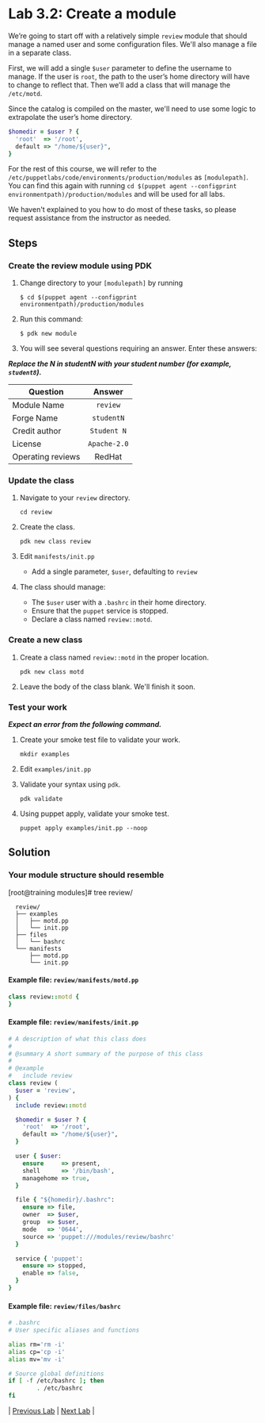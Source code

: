 # Lab 3.2: Create a module

We’re going to start off with a relatively simple `review` module that should
manage a named user and some configuration files. We'll also manage a
file in a separate class.

First, we will add a single `$user` parameter to define the username to manage. If
the user is `root`, the path to the user’s home directory will have to change
to reflect that. Then we’ll add a class that will manage the `/etc/motd`.

Since the catalog is compiled on the master, we'll need to use some logic to
extrapolate the user’s home directory.

```ruby
$homedir = $user ? {
  'root'  => '/root',
  default => "/home/${user}",
}
```

For the rest of this course, we will refer to the `/etc/puppetlabs/code/environments/production/modules` as `[modulepath]`. You can find this again with running `cd $(puppet agent --configprint environmentpath)/production/modules` and will be used for all labs.

We haven't explained to you how to do most of these tasks, so please request
assistance from the instructor as needed.

## Steps

### Create the review module using PDK

1. Change directory to your `[modulepath]` by running

    ```$ cd $(puppet agent --configprint environmentpath)/production/modules```

1. Run this command:

    ```$ pdk new module```

1. You will see several questions requiring an answer. Enter these answers:

  **_Replace the N in studentN with your student number (for example, `student8`)._**

  | Question           | Answer              |
  | ------------------ |:-------------------:|
  | Module Name        | `review`            |
  | Forge Name         | `studentN`          |
  | Credit author      | `Student N`         |
  | License            | `Apache-2.0`        |
  | Operating reviews  | RedHat              |

### Update the class

1. Navigate to your `review` directory.

    ```cd review```

1. Create the class.

    ```pdk new class review```

1. Edit `manifests/init.pp`
    * Add a single parameter, `$user`, defaulting to `review`
1. The class should manage:
    * The `$user` user with a `.bashrc` in their home directory.
    * Ensure that the `puppet` service is stopped.
    * Declare a class named `review::motd`.

### Create a new class

1. Create a class named `review::motd` in the proper location.

    ```pdk new class motd```

1. Leave the body of the class blank. We'll finish it soon.

### Test your work

**_Expect an error from the following command._**

1. Create your smoke test file to validate your work.

    ```mkdir examples```

1. Edit `examples/init.pp`
1. Validate your syntax using `pdk`.

    ```pdk validate```

1. Using puppet apply, validate your smoke test.

    ```puppet apply examples/init.pp --noop```

## Solution

### Your module structure should resemble

[root@training modules]# tree review/

```shell
  review/
  ├── examples
  │   ├── motd.pp
  │   └── init.pp
  ├── files
  │   └── bashrc
  └── manifests
      ├── motd.pp
      └── init.pp
```

#### Example file: `review/manifests/motd.pp`

```ruby
class review::motd {
}
```

#### Example file: `review/manifests/init.pp`

```ruby
# A description of what this class does
#
# @summary A short summary of the purpose of this class
#
# @example
#   include review
class review (
  $user = 'review',
) {
  include review::motd

  $homedir = $user ? {
    'root'  => '/root',
    default => "/home/${user}",
  }

  user { $user:
    ensure     => present,
    shell      => '/bin/bash',
    managehome => true,
  }

  file { "${homedir}/.bashrc":
    ensure => file,
    owner  => $user,
    group  => $user,
    mode   => '0644',
    source => 'puppet:///modules/review/bashrc'
  }

  service { 'puppet':
    ensure => stopped,
    enable => false,
  }
}
```

#### Example file: `review/files/bashrc`

```bash
# .bashrc
# User specific aliases and functions

alias rm='rm -i'
alias cp='cp -i'
alias mv='mv -i'

# Source global definitions
if [ -f /etc/bashrc ]; then
        . /etc/bashrc
fi
```

|  [Previous Lab](../lab-03.1-Explore-classification)  |  [Next Lab](../lab-03.3-Manage-a-file)  |
